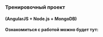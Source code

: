 
### Тренировочный проект 
#### (AngularJS + Node.js + MongoDB)

#### Ознакомиться с работой можно будет тут:
### 
